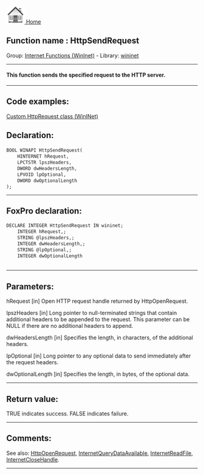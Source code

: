 [<img src="../../images/home.png"> Home ](https://github.com/VFPX/Win32API)  

## Function name : HttpSendRequest
Group: [Internet Functions (WinInet)](../../functions_group.md#Internet_Functions_(WinInet))  -  Library: [wininet](../../Libraries.md#wininet)  
***  


#### This function sends the specified request to the HTTP server.
***  


## Code examples:
[Custom HttpRequest class (WinINet)](../../samples/sample_185.md)  

## Declaration:
```foxpro  
BOOL WINAPI HttpSendRequest(
	HINTERNET hRequest,
	LPCTSTR lpszHeaders,
	DWORD dwHeadersLength,
	LPVOID lpOptional,
	DWORD dwOptionalLength
);  
```  
***  


## FoxPro declaration:
```foxpro  
DECLARE INTEGER HttpSendRequest IN wininet;
	INTEGER hRequest,;
	STRING @lpszHeaders,;
	INTEGER dwHeadersLength,;
	STRING @lpOptional,;
	INTEGER dwOptionalLength
  
```  
***  


## Parameters:
hRequest 
[in] Open HTTP request handle returned by HttpOpenRequest. 

lpszHeaders 
[in] Long pointer to null-terminated strings that contain additional headers to be appended to the request. This parameter can be NULL if there are no additional headers to append. 

dwHeadersLength 
[in] Specifies the length, in characters, of the additional headers. 

lpOptional 
[in] Long pointer to any optional data to send immediately after the request headers. 

dwOptionalLength 
[in] Specifies the length, in bytes, of the optional data.   
***  


## Return value:
TRUE indicates success. FALSE indicates failure.   
***  


## Comments:
See also: [HttpOpenRequest](HttpOpenRequest.md), [InternetQueryDataAvailable](InternetQueryDataAvailable.md), [InternetReadFile](InternetReadFile.md), [InternetCloseHandle](InternetCloseHandle.md).  
  
***  

